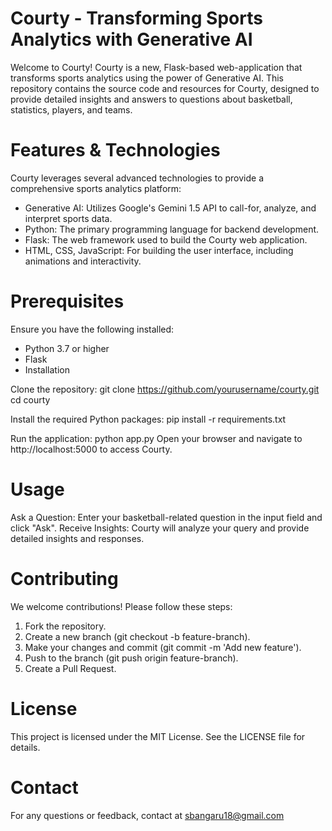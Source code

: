 # Courty - Transforming Sports Analytics with Generative AI

Welcome to Courty! Courty is a new, Flask-based web-application that transforms sports analytics using the power of Generative AI. This repository contains the source code and resources for Courty, designed to provide detailed insights and answers to questions about basketball, statistics, players, and teams.

# Features & Technologies

Courty leverages several advanced technologies to provide a comprehensive sports analytics platform:

- Generative AI: Utilizes Google's Gemini 1.5 API to call-for, analyze, and interpret sports data.
- Python: The primary programming language for backend development.
- Flask: The web framework used to build the Courty web application.
- HTML, CSS, JavaScript: For building the user interface, including animations and interactivity.

# Prerequisites

Ensure you have the following installed:
- Python 3.7 or higher
- Flask
- Installation

Clone the repository:
  git clone https://github.com/yourusername/courty.git
  cd courty

Install the required Python packages:
  pip install -r requirements.txt

Run the application:
  python app.py
  Open your browser and navigate to http://localhost:5000 to access Courty.

# Usage

Ask a Question: Enter your basketball-related question in the input field and click "Ask".
Receive Insights: Courty will analyze your query and provide detailed insights and responses.

# Contributing

We welcome contributions! Please follow these steps:

1. Fork the repository.
2. Create a new branch (git checkout -b feature-branch).
3. Make your changes and commit (git commit -m 'Add new feature').
4. Push to the branch (git push origin feature-branch).
5. Create a Pull Request.

# License

This project is licensed under the MIT License. See the LICENSE file for details.

# Contact

For any questions or feedback, contact at sbangaru18@gmail.com
